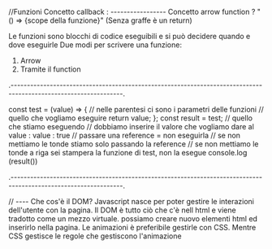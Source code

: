 //Funzioni
Concetto callback : -----------------
Concetto arrow function ? "() => {scope della funzione}" (Senza graffe è un return)

Le funzioni sono blocchi di codice eseguibili e si può decidere quando e dove eseguirle
Due modi per scrivere una funzione:

1. Arrow
2. Tramite il function

.----------------------------------------------------------------------------------------------------------------.

const test = (value) => { // nelle parentesi ci sono i parametri delle funzioni // quello che vogliamo eseguire
return value;
};
const result = test; // quello che stiamo eseguendo
// dobbiamo inserire il valore che vogliamo dare al value : value : true
// passare una reference = non eseguirla
// se non mettiamo le tonde stiamo solo passando la reference
// se non mettiamo le tonde a riga sei stampera la funzione di test, non la esegue
console.log (result())

.----------------------------------------------------------------------------------------------------------------.

// ---- Che cos'è il DOM?
Javascript nasce per poter gestire le interazioni dell'utente con la pagina.
Il DOM è tutto ciò che c'è nell html e viene tradotto come un mezzo virtuale.
possiamo creare nuovo elementi html ed inserirlo nella pagina.
Le animazioni è preferibile gestirle con CSS.
Mentre CSS gestisce le regole che gestiscono l'animazione
